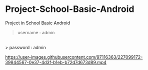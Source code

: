 # Project-School-Basic-Android
Project in School Basic Android
> username : admin 
</br>
> password : admin

https://user-images.githubusercontent.com/97116363/227099172-39844567-0e37-4d3f-b1eb-b72d7d673d89.mp4

